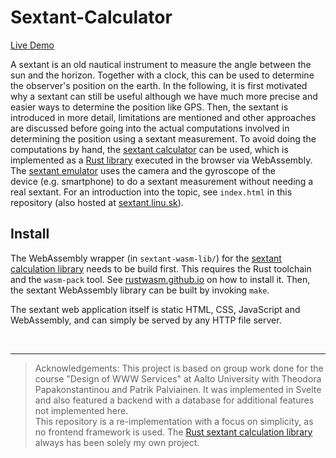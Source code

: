 # Sextant-Calculator

[Live Demo](https://sextant.linu.sk/)

A sextant is an old nautical instrument to measure the angle between the sun and the horizon. Together with a clock, this can be used to determine the observer's position on the earth. In the following, it is first motivated why a sextant can still be useful although we have much more precise and easier ways to determine the position like GPS. Then, the sextant is introduced in more detail, limitations are mentioned and other approaches are discussed before going into the actual computations involved in determining the position using a sextant measurement. To avoid doing the computations by hand, the [sextant calculator](./calculator/) can be used, which is implemented as a [Rust library](https://github.com/linuskmr/sextant-rs) executed in the browser via WebAssembly. The [sextant emulator](./emulator/) uses the camera and the gyroscope of the device (e.g. smartphone) to do a sextant measurement without needing a real sextant. For an introduction into the topic, see `index.html` in this repository (also hosted at [sextant.linu.sk](https://sextant.linu.sk)).


## Install

The WebAssembly wrapper (in `sextant-wasm-lib/`) for the [sextant calculation library](https://github.com/linuskmr/sextant-rs) needs to be build first. This requires the Rust toolchain and the `wasm-pack` tool. See [rustwasm.github.io](https://rustwasm.github.io/wasm-pack/installer/) on how to install it. Then, the sextant WebAssembly library can be built by invoking `make`.

The sextant web application itself is static HTML, CSS, JavaScript and WebAssembly, and can simply be served by any HTTP file server.


<br>

---

> Acknowledgements: This project is based on group work done for the course "Design of WWW Services" at Aalto University with Theodora Papakonstantinou and Patrik Palviainen. It was implemented in Svelte and also featured a backend with a database for additional features not implemented here.  
This repository is a re-implementation with a focus on simplicity, as no frontend framework is used. The [Rust sextant calculation library](https://github.com/linuskmr/sextant-rs) always has been solely my own project.